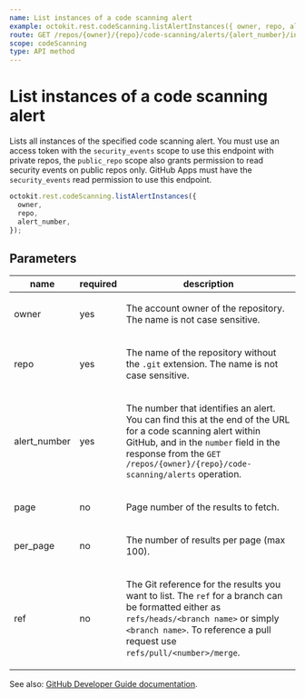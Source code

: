 ```yaml
---
name: List instances of a code scanning alert
example: octokit.rest.codeScanning.listAlertInstances({ owner, repo, alert_number })
route: GET /repos/{owner}/{repo}/code-scanning/alerts/{alert_number}/instances
scope: codeScanning
type: API method
---
```


# List instances of a code scanning alert

Lists all instances of the specified code scanning alert.
You must use an access token with the `security_events` scope to use this endpoint with private repos,
the `public_repo` scope also grants permission to read security events on public repos only.
GitHub Apps must have the `security_events` read permission to use this endpoint.

```js
octokit.rest.codeScanning.listAlertInstances({
  owner,
  repo,
  alert_number,
});
```

## Parameters

<table>
  <thead>
    <tr>
      <th>name</th>
      <th>required</th>
      <th>description</th>
    </tr>
  </thead>
  <tbody>
    <tr><td>owner</td><td>yes</td><td>

The account owner of the repository. The name is not case sensitive.

</td></tr>
<tr><td>repo</td><td>yes</td><td>

The name of the repository without the `.git` extension. The name is not case sensitive.

</td></tr>
<tr><td>alert_number</td><td>yes</td><td>

The number that identifies an alert. You can find this at the end of the URL for a code scanning alert within GitHub, and in the `number` field in the response from the `GET /repos/{owner}/{repo}/code-scanning/alerts` operation.

</td></tr>
<tr><td>page</td><td>no</td><td>

Page number of the results to fetch.

</td></tr>
<tr><td>per_page</td><td>no</td><td>

The number of results per page (max 100).

</td></tr>
<tr><td>ref</td><td>no</td><td>

The Git reference for the results you want to list. The `ref` for a branch can be formatted either as `refs/heads/<branch name>` or simply `<branch name>`. To reference a pull request use `refs/pull/<number>/merge`.

</td></tr>
  </tbody>
</table>

See also: [GitHub Developer Guide documentation](https://docs.github.com/rest/code-scanning/code-scanning#list-instances-of-a-code-scanning-alert).
